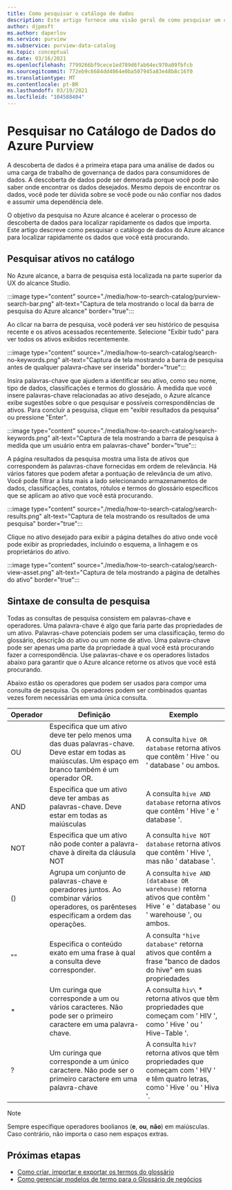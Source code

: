 ```yaml
---
title: Como pesquisar o catálogo de dados
description: Este artigo fornece uma visão geral de como pesquisar um catálogo de dados.
author: djpmsft
ms.author: daperlov
ms.service: purview
ms.subservice: purview-data-catalog
ms.topic: conceptual
ms.date: 03/16/2021
ms.openlocfilehash: 7799266bf9cece1ed789d6fab64ec970a09fbfcb
ms.sourcegitcommit: 772eb9c6684dd4864e0ba507945a83e48b8c16f0
ms.translationtype: MT
ms.contentlocale: pt-BR
ms.lasthandoff: 03/19/2021
ms.locfileid: "104588404"
---
```

# <a name="search-the-azure-purview-data-catalog"></a>Pesquisar no Catálogo de Dados do Azure Purview

A descoberta de dados é a primeira etapa para uma análise de dados ou uma carga de trabalho de governança de dados para consumidores de dados. A descoberta de dados pode ser demorada porque você pode não saber onde encontrar os dados desejados. Mesmo depois de encontrar os dados, você pode ter dúvida sobre se você pode ou não confiar nos dados e assumir uma dependência dele.

O objetivo da pesquisa no Azure alcance é acelerar o processo de descoberta de dados para localizar rapidamente os dados que importa. Este artigo descreve como pesquisar o catálogo de dados do Azure alcance para localizar rapidamente os dados que você está procurando.

## <a name="search-the-catalog-for-assets"></a>Pesquisar ativos no catálogo

No Azure alcance, a barra de pesquisa está localizada na parte superior da UX do alcance Studio.

:::image type="content" source="./media/how-to-search-catalog/purview-search-bar.png" alt-text="Captura de tela mostrando o local da barra de pesquisa do Azure alcance" border="true":::

Ao clicar na barra de pesquisa, você poderá ver seu histórico de pesquisa recente e os ativos acessados recentemente. Selecione "Exibir tudo" para ver todos os ativos exibidos recentemente.

:::image type="content" source="./media/how-to-search-catalog/search-no-keywords.png" alt-text="Captura de tela mostrando a barra de pesquisa antes de qualquer palavra-chave ser inserida" border="true":::

Insira palavras-chave que ajudem a identificar seu ativo, como seu nome, tipo de dados, classificações e termos do glossário. À medida que você insere palavras-chave relacionadas ao ativo desejado, o Azure alcance exibe sugestões sobre o que pesquisar e possíveis correspondências de ativos. Para concluir a pesquisa, clique em "exibir resultados da pesquisa" ou pressione "Enter".

:::image type="content" source="./media/how-to-search-catalog/search-keywords.png" alt-text="Captura de tela mostrando a barra de pesquisa à medida que um usuário entra em palavras-chave" border="true":::

A página resultados da pesquisa mostra uma lista de ativos que correspondem às palavras-chave fornecidas em ordem de relevância. Há vários fatores que podem afetar a pontuação de relevância de um ativo. Você pode filtrar a lista mais a lado selecionando armazenamentos de dados, classificações, contatos, rótulos e termos do glossário específicos que se aplicam ao ativo que você está procurando.

:::image type="content" source="./media/how-to-search-catalog/search-results.png" alt-text="Captura de tela mostrando os resultados de uma pesquisa" border="true":::

 Clique no ativo desejado para exibir a página detalhes do ativo onde você pode exibir as propriedades, incluindo o esquema, a linhagem e os proprietários do ativo.

:::image type="content" source="./media/how-to-search-catalog/search-view-asset.png" alt-text="Captura de tela mostrando a página de detalhes do ativo" border="true":::

## <a name="search-query-syntax"></a>Sintaxe de consulta de pesquisa

Todas as consultas de pesquisa consistem em palavras-chave e operadores. Uma palavra-chave é algo que faria parte das propriedades de um ativo. Palavras-chave potenciais podem ser uma classificação, termo do glossário, descrição do ativo ou um nome de ativo. Uma palavra-chave pode ser apenas uma parte da propriedade à qual você está procurando fazer a correspondência. Use palavras-chave e os operadores listados abaixo para garantir que o Azure alcance retorne os ativos que você está procurando. 

Abaixo estão os operadores que podem ser usados para compor uma consulta de pesquisa. Os operadores podem ser combinados quantas vezes forem necessárias em uma única consulta.

| Operador | Definição | Exemplo |
| -------- | ---------- | ------- |
| OU | Especifica que um ativo deve ter pelo menos uma das duas palavras-chave. Deve estar em todas as maiúsculas. Um espaço em branco também é um operador OR.  | A consulta `hive OR database` retorna ativos que contêm ' Hive ' ou ' database ' ou ambos. |
| AND | Especifica que um ativo deve ter ambas as palavras-chave. Deve estar em todas as maiúsculas | A consulta `hive AND database` retorna ativos que contêm ' Hive ' e ' database '. |
| NOT | Especifica que um ativo não pode conter a palavra-chave à direita da cláusula NOT | A consulta `hive NOT database` retorna ativos que contêm ' Hive ', mas não ' database '. |
| () | Agrupa um conjunto de palavras-chave e operadores juntos. Ao combinar vários operadores, os parênteses especificam a ordem das operações. | A consulta `hive AND (database OR warehouse)` retorna ativos que contêm ' Hive ' e ' database ' ou ' warehouse ', ou ambos. |
| "" | Especifica o conteúdo exato em uma frase à qual a consulta deve corresponder. | A consulta `"hive database"` retorna ativos que contêm a frase "banco de dados do hive" em suas propriedades |
| * | Um curinga que corresponde a um ou vários caracteres. Não pode ser o primeiro caractere em uma palavra-chave. | A consulta `hiv\` * retorna ativos que têm propriedades que começam com ' HIV ', como ' Hive ' ou ' Hive-Table '. |
| ? | Um curinga que corresponde a um único caractere. Não pode ser o primeiro caractere em uma palavra-chave | A consulta `hiv?` retorna ativos que têm propriedades que começam com ' HIV ' e têm quatro letras, como ' Hive ' ou ' Hiva '. |

> [!Note]
> Sempre especifique operadores boolianos (**e**, **ou**, **não**) em maiúsculas. Caso contrário, não importa o caso nem espaços extras.

## <a name="next-steps"></a>Próximas etapas

- [Como criar, importar e exportar os termos do glossário](how-to-create-import-export-glossary.md)
- [Como gerenciar modelos de termo para o Glossário de negócios](how-to-manage-term-templates.md)
